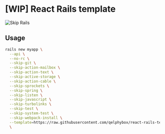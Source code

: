 # [WIP] React Rails template

![Skip Rails](http://i.imgur.com/lgZwmU2.png)

## Usage

```bash
rails new myapp \
  --api \
  --no-rc \
  --skip-git \
  --skip-action-mailbox \
  --skip-action-text \
  --skip-active-storage \
  --skip-action-cable \
  --skip-sprockets \
  --skip-spring \
  --skip-listen \
  --skip-javascript \
  --skip-turbolinks \
  --skip-test \
  --skip-system-test \
  --skip-webpack-install \
  --template=https://raw.githubusercontent.com/qelphybox/react-rails-template/master/template.rb \
  \
```
